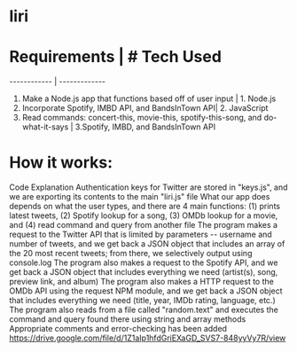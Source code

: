 # liri
# Requirements | # Tech Used
------------ | -------------
1. Make a Node.js app that functions based off of user input | 1. Node.js
2. Incorporate Spotify, IMBD API, and BandsInTown API| 2. JavaScript
3. Read commands: concert-this, movie-this, spotify-this-song, and do-what-it-says | 3.Spotify, IMBD, and BandsInTown API

# How it works: 


Code Explanation
Authentication keys for Twitter are stored in "keys.js", and we are exporting its contents to the main "liri.js" file
What our app does depends on what the user types, and there are 4 main functions: (1) prints latest tweets, (2) Spotify lookup for a song, (3) OMDb lookup for a movie, and (4) read command and query from another file
The program makes a request to the Twitter API that is limited by parameters -- username and number of tweets, and we get back a JSON object that includes an array of the 20 most recent tweets; from there, we selectively output using console.log
The program also makes a request to the Spotify API, and we get back a JSON object that includes everything we need (artist(s), song, preview link, and album)
The program also makes a HTTP request to the OMDb API using the request NPM module, and we get back a JSON object that includes everything we need (title, year, IMDb rating, language, etc.)
The program also reads from a file called "random.text" and executes the command and query found there using string and array methods
Appropriate comments and error-checking has been added
https://drive.google.com/file/d/1Z1aIp1hfdGriEXaGD_SVS7-848yyVy7R/view